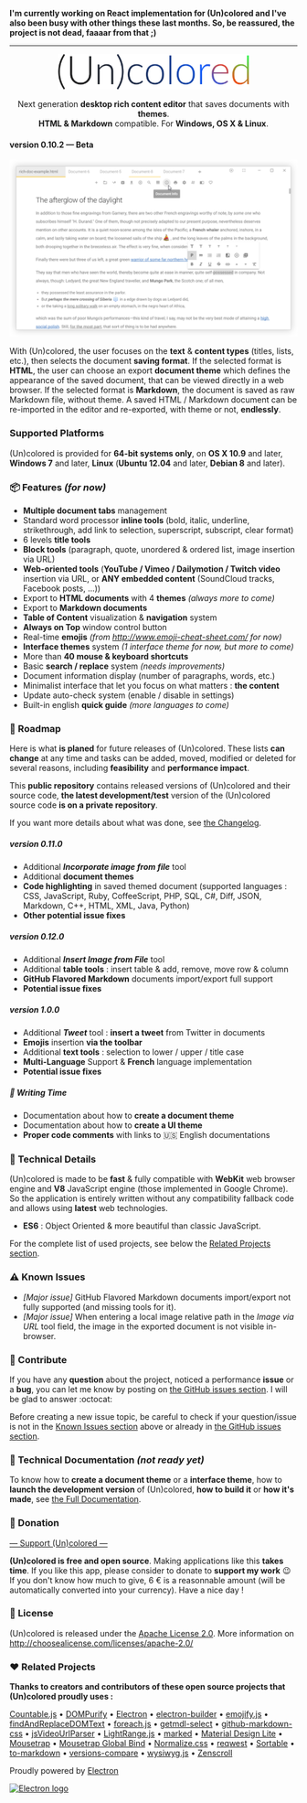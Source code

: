 **I'm currently working on React implementation for (Un)colored and I've also been busy with other things these last months. So, be reassured, the project is not dead, faaaar from that ;)**

---

<p align="center">
  <img alt="(Un)colored logo" height="62" src="project/docs/assets/uncolored-logo.png">
</p>

<p align="center">
  Next generation <strong>desktop rich content editor</strong> that saves documents with <strong>themes</strong>.<br>
  <strong>HTML & Markdown</strong> compatible. For <strong>Windows, OS X & Linux</strong>.
</p>

#### version 0.10.2 — Beta

![](project/docs/assets/uncolored-large-screenshot-win.png)


With (Un)colored, the user focuses on the **text** & **content types** (titles, lists, etc.), then selects the document **saving format**. If the selected format is **HTML**, the user can choose an export **document theme** which defines the appearance of the saved document, that can be viewed directly in a web browser. If the selected format is **Markdown**, the document is saved as raw Markdown file, without theme. A saved HTML / Markdown document can be re-imported in the editor and re-exported, with theme or not, **endlessly**.


### Supported Platforms
(Un)colored is provided for **64-bit systems only**, on **OS X 10.9** and later, **Windows 7** and later, **Linux** (**Ubuntu 12.04** and later, **Debian 8** and later).


### :package: Features *(for now)*
- **Multiple document tabs** management
- Standard word processor **inline tools** (bold, italic, underline, strikethrough, add link to selection, superscript, subscript, clear format)
- 6 levels **title tools**
- **Block tools** (paragraph, quote, unordered & ordered list, image insertion via URL)
- **Web-oriented tools** (**YouTube / Vimeo / Dailymotion / Twitch video** insertion via URL, or **ANY embedded content** (SoundCloud tracks, Facebook posts, ...))
- Export to **HTML documents** with 4 **themes** *(always more to come)*
- Export to **Markdown documents**
- **Table of Content** visualization & **navigation** system
- **Always on Top** window control button
- Real-time **emojis** *(from http://www.emoji-cheat-sheet.com/ for now)*
- **Interface themes** system *(1 interface theme for now, but more to come)*
- More than **40 mouse & keyboard shortcuts**
- Basic **search / replace** system *(needs improvements)*
- Document information display (number of paragraphs, words, etc.)
- Minimalist interface that let you focus on what matters : **the content**
- Update auto-check system (enable / disable in settings)
- Built-in english **quick guide** *(more languages to come)*


### :checkered_flag: Roadmap
Here is what **is planed** for future releases of (Un)colored. These lists **can change** at any time and tasks can be added, moved, modified or deleted for several reasons, including **feasibility** and **performance impact**.

This **public repository** contains released versions of (Un)colored and their source code, **the latest development/test** version of the (Un)colored source code **is on a private repository**.

If you want more details about what was done, see [the Changelog](CHANGELOG.md).

##### version 0.11.0
- Additional ***Incorporate image from file*** tool
- Additional **document themes**
- **Code highlighting** in saved themed document (supported languages : CSS, JavaScript, Ruby, CoffeeScript, PHP, SQL, C#, Diff, JSON, Markdown, C++, HTML, XML, Java, Python)
- **Other potential issue fixes**

##### version 0.12.0
- Additional ***Insert Image from File*** tool
- Additional **table tools** : insert table & add, remove, move row & column
- **GitHub Flavored Markdown** documents import/export full support
- **Potential issue fixes**

##### version 1.0.0
- Additional ***Tweet*** tool : **insert a tweet** from Twitter in documents
- **Emojis** insertion **via the toolbar**
- Additional **text tools** : selection to lower / upper / title case
- **Multi-Language** Support & **French** language implementation
- **Potential issue fixes**

##### :page_facing_up: Writing Time
- Documentation about how to **create a document theme**
- Documentation about how to **create a UI theme**
- **Proper code comments** with links to :us: English documentations


### :nut_and_bolt: Technical Details
(Un)colored is made to be **fast** & fully compatible with **WebKit** web browser engine and **V8** JavaScript engine (those implemented in Google Chrome). So the application is entirely written without any compatibility fallback code and allows using **latest** web technologies.

- **ES6** : Object Oriented & more beautiful than classic JavaScript.

For the complete list of used projects, see below the [Related Projects section](#related-projects).


### :warning: Known Issues
- *[Major issue]* GitHub Flavored Markdown documents import/export not fully supported (and missing tools for it).
- *[Major issue]* When entering a local image relative path in the *Image via URL* tool field, the image in the exported document is not visible in-browser.


### :busts_in_silhouette: Contribute
If you have any **question** about the project, noticed a performance **issue** or a **bug**, you can let me know by posting on [the GitHub issues section](https://github.com/n457/Uncolored/issues?utf8=%E2%9C%93&q=). I will be glad to answer :octocat:

Before creating a new issue topic, be careful to check if your question/issue is not in the [Known Issues section](#known-issues) above or already in [the GitHub issues section](https://github.com/n457/Uncolored/issues?utf8=%E2%9C%93&q=).


### :wrench: Technical Documentation *(not ready yet)*
To know how to **create a document theme** or a **interface theme**, how to **launch the development version** of (Un)colored, **how to build it** or **how it's made**, see [the Full Documentation](project/docs/README.md).


### :gift: Donation
[— Support (Un)colored —](https://www.paypal.com/cgi-bin/webscr?cmd=_donations&business=n457%2econtact%40gmail%2ecom&lc=FR&item_name=n457%20%2f%20Bertrand%20Vignaud%2dLerouge&currency_code=EUR&bn=PP%2dDonationsBF%3abtn_donateCC_LG%2egif%3aNonHosted)

**(Un)colored is free and open source**. Making applications like this **takes time**. If you like this app, please consider to donate to **support my work** :wink:
If you don't know how much to give, 6 € is a reasonnable amount (will be automatically converted into your currency). Have a nice day !


### :page_facing_up: License
(Un)colored is released under the [Apache License 2.0](LICENSE). More information on http://choosealicense.com/licenses/apache-2.0/


### :heart: Related Projects
**Thanks to creators and contributors of these open source projects that (Un)colored proudly uses :**

[Countable.js](https://sacha.me/Countable/) •
[DOMPurify](https://cure53.de/purify) •
[Electron](http://electron.atom.io/) •
[electron-builder](https://github.com/electron-userland/electron-builder) •
[emojify.js](http://hassankhan.me/emojify.js/) •
[findAndReplaceDOMText](https://github.com/padolsey/findAndReplaceDOMText) •
[foreach.js](https://github.com/toddmotto/foreach) •
[getmdl-select](http://creativeit.github.io/getmdl-select/) •
[github-markdown-css](https://sindresorhus.com/github-markdown-css/) •
[jsVideoUrlParser](https://github.com/Zod-/jsVideoUrlParser) •
[LightRange.js](http://n457.github.io/LightRange.js/) •
[marked](https://github.com/chjj/marked) •
[Material Design Lite](https://getmdl.io/) •
[Mousetrap](https://craig.is/killing/mice) •
[Mousetrap Global Bind](https://github.com/ccampbell/mousetrap/tree/master/plugins/global-bind) •
[Normalize.css](http://necolas.github.io/normalize.css/) •
[reqwest](https://github.com/ded/reqwest) •
[Sortable](http://rubaxa.github.io/Sortable/) •
[to-markdown](http://domchristie.github.io/to-markdown/) •
[versions-compare](https://gist.github.com/alexey-bass/1115557) •
[wysiwyg.js](http://wysiwygjs.github.io/) •
[Zenscroll](https://zengabor.github.io/zenscroll/)


Proudly powered by [Electron](http://electron.atom.io/)

[<img alt="Electron logo" height="50" src="http://electron.atom.io/images/electron-logo.svg">](http://electron.atom.io/)
